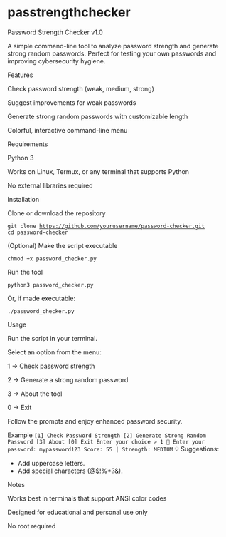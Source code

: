 # passtrengthchecker
Password Strength Checker v1.0

A simple command-line tool to analyze password strength and generate strong random passwords. Perfect for testing your own passwords and improving cybersecurity hygiene.

Features

Check password strength (weak, medium, strong)

Suggest improvements for weak passwords

Generate strong random passwords with customizable length

Colorful, interactive command-line menu

Requirements

Python 3

Works on Linux, Termux, or any terminal that supports Python

No external libraries required

Installation

Clone or download the repository

<code>git clone https://github.com/yourusername/password-checker.git
cd password-checker</code>


(Optional) Make the script executable

<code>chmod +x password_checker.py</code>


Run the tool

<code>python3 password_checker.py</code>


Or, if made executable:

<code>./password_checker.py</code>

Usage

Run the script in your terminal.

Select an option from the menu:

1 → Check password strength

2 → Generate a strong random password

3 → About the tool

0 → Exit

Follow the prompts and enjoy enhanced password security.

Example
<code>[1] Check Password Strength
[2] Generate Strong Random Password
[3] About
[0] Exit
Enter your choice > 1
🔑 Enter your password: mypassword123
Score: 55 | Strength: MEDIUM</code>
💡 Suggestions:
- Add uppercase letters.
- Add special characters (@$!%*?&).

Notes

Works best in terminals that support ANSI color codes

Designed for educational and personal use only

No root required
